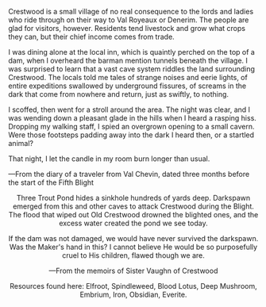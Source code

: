Crestwood is a small village of no real consequence to the lords and ladies who ride through on their way to Val Royeaux or Denerim. The people are glad for visitors, however. Residents tend livestock and grow what crops they can, but their chief income comes from trade.

I was dining alone at the local inn, which is quaintly perched on the top of a dam, when I overheard the barman mention tunnels beneath the village. I was surprised to learn that a vast cave system riddles the land surrounding Crestwood. The locals told me tales of strange noises and eerie lights, of entire expeditions swallowed by underground fissures, of screams in the dark that come from nowhere and return, just as swiftly, to nothing.

I scoffed, then went for a stroll around the area. The night was clear, and I was wending down a pleasant glade in the hills when I heard a rasping hiss. Dropping my walking staff, I spied an overgrown opening to a small cavern. Were those footsteps padding away into the dark I heard then, or a startled animal?

That night, I let the candle in my room burn longer than usual.

—From the diary of a traveler from Val Chevin, dated three months before the start of the Fifth Blight
<center>

Three Trout Pond hides a sinkhole hundreds of yards deep. Darkspawn emerged from this and other caves to attack Crestwood during the Blight. The flood that wiped out Old Crestwood drowned the blighted ones, and the excess water created the pond we see today.

If the dam was not damaged, we would have never survived the darkspawn. Was the Maker's hand in this? I cannot believe He would be so purposefully cruel to His children, flawed though we are.

—From the memoirs of Sister Vaughn of Crestwood
<division>

Resources found here: Elfroot, Spindleweed, Blood Lotus, Deep Mushroom, Embrium, Iron, Obsidian, Everite.
